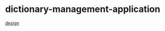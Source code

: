 # dictionary-management-application

[design](https://raw.githubusercontent.com/berkaybarlas/dictionary-management-application/blob/master/appScreen.png)